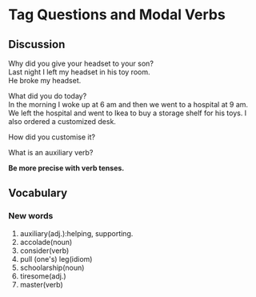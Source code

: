 # Tag Questions and Modal Verbs
## Discussion
Why did you give your headset to your son?  
Last night I left my headset in his toy room.  
He broke my headset.  

What did you do today?  
In the morning I woke up at 6 am and then we went to a hospital at 9 am. We left the hospital and went to Ikea to buy a storage shelf for his toys. I also ordered a customized desk.    

How did you customise it?  

What is an auxiliary verb?  



**Be more precise with verb tenses.**  

## Vocabulary
### New words
1. auxiliary(adj.):helping, supporting.
1. accolade(noun)
1. consider(verb)
1. pull (one's) leg(idiom)
1. schoolarship(noun)
1. tiresome(adj.)
1. master(verb)

